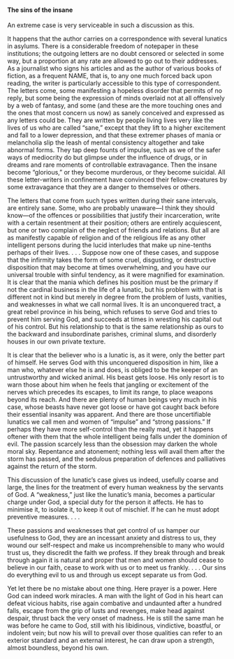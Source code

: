 #### The sins of the insane

An extreme case is very serviceable in such a discussion as this.

It happens that the author carries on a correspondence with several
lunatics in asylums. There is a considerable freedom of notepaper in
these institutions; the outgoing letters are no doubt censored or
selected in some way, but a proportion at any rate are allowed to go out
to their addresses. As a journalist who signs his articles and as the
author of various books of fiction, as a frequent NAME, that is, to any
one much forced back upon reading, the writer is particularly accessible
to this type of correspondent. The letters come, some manifesting a
hopeless disorder that permits of no reply, but some being the
expression of minds overlaid not at all offensively by a web of fantasy,
and some (and these are the more touching ones and the ones that most
concern us now) as sanely conceived and expressed as any letters could
be. They are written by people living lives very like the lives of us
who are called “sane,” except that they lift to a higher excitement and
fall to a lower depression, and that these extremer phases of mania or
melancholia slip the leash of mental consistency altogether and take
abnormal forms. They tap deep founts of impulse, such as we of the safer
ways of mediocrity do but glimpse under the influence of drugs, or in
dreams and rare moments of controllable extravagance. Then the insane
become “glorious,” or they become murderous, or they become suicidal.
All these letter-writers in confinement have convinced their
fellow-creatures by some extravagance that they are a danger to
themselves or others.

The letters that come from such types written during their sane
intervals, are entirely sane. Some, who are probably unaware—I think
they should know—of the offences or possibilities that justify their
incarceration, write with a certain resentment at their position; others
are entirely acquiescent, but one or two complain of the neglect of
friends and relations. But all are as manifestly capable of religion and
of the religious life as any other intelligent persons during the lucid
interludes that make up nine-tenths perhaps of their lives. . . .
Suppose now one of these cases, and suppose that the infirmity takes the
form of some cruel, disgusting, or destructive disposition that may
become at times overwhelming, and you have our universal trouble with
sinful tendency, as it were magnified for examination. It is clear that
the mania which defines his position must be the primary if not the
cardinal business in the life of a lunatic, but his problem with that is
different not in kind but merely in degree from the problem of lusts,
vanities, and weaknesses in what we call normal lives. It is an
unconquered tract, a great rebel province in his being, which refuses to
serve God and tries to prevent him serving God, and succeeds at times in
wresting his capital out of his control. But his relationship to that is
the same relationship as ours to the backward and insubordinate
parishes, criminal slums, and disorderly houses in our own private
texture.

It is clear that the believer who is a lunatic is, as it were, only the
better part of himself. He serves God with this unconquered disposition
in him, like a man who, whatever else he is and does, is obliged to be
the keeper of an untrustworthy and wicked animal. His beast gets loose.
His only resort is to warn those about him when he feels that jangling
or excitement of the nerves which precedes its escapes, to limit its
range, to place weapons beyond its reach. And there are plenty of human
beings very much in his case, whose beasts have never got loose or have
got caught back before their essential insanity was apparent. And there
are those uncertifiable lunatics we call men and women of “impulse” and
“strong passions.” If perhaps they have more self-control than the
really mad, yet it happens oftener with them that the whole intelligent
being falls under the dominion of evil. The passion scarcely less than
the obsession may darken the whole moral sky. Repentance and atonement;
nothing less will avail them after the storm has passed, and the
sedulous preparation of defences and palliatives against the return of
the storm.

This discussion of the lunatic’s case gives us indeed, usefully coarse
and large, the lines for the treatment of every human weakness by the
servants of God. A “weakness,” just like the lunatic’s mania, becomes a
particular charge under God, a special duty for the person it affects.
He has to minimise it, to isolate it, to keep it out of mischief. If he
can he must adopt preventive measures. . . .

These passions and weaknesses that get control of us hamper our
usefulness to God, they are an incessant anxiety and distress to us,
they wound our self-respect and make us incomprehensible to many who
would trust us, they discredit the faith we profess. If they break
through and break through again it is natural and proper that men and
women should cease to believe in our faith, cease to work with us or to
meet us frankly. . . . Our sins do everything evil to us and through us
except separate us from God.

Yet let there be no mistake about one thing. Here prayer is a power.
Here God can indeed work miracles. A man with the light of God in his
heart can defeat vicious habits, rise again combative and undaunted
after a hundred falls, escape from the grip of lusts and revenges, make
head against despair, thrust back the very onset of madness. He is still
the same man he was before he came to God, still with his libidinous,
vindictive, boastful, or indolent vein; but now his will to prevail over
those qualities can refer to an exterior standard and an external
interest, he can draw upon a strength, almost boundless, beyond his own.
